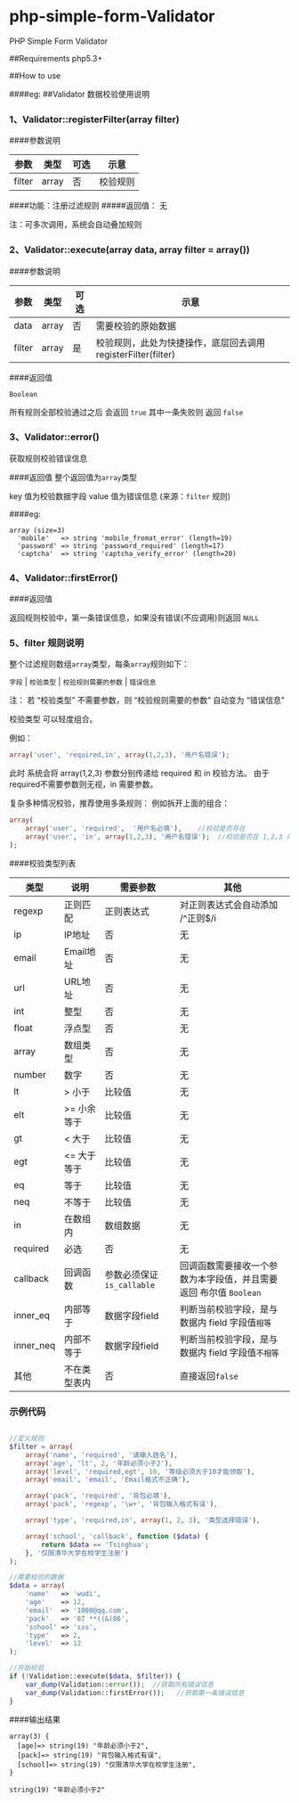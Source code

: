 php-simple-form-Validator
==========================

PHP Simple Form Validator

##Requirements
php5.3+

##How to use


####eg:
##Validator 数据校验使用说明

### 1、Validator::registerFilter(array filter)

####参数说明

参数 |类型|可选| 示意
------------ | ------------- | ------------ | -----------
filter|array | 否  | 校验规则


####功能：注册过滤规则
#####返回值：
无

注：可多次调用，系统会自动叠加规则

### 2、Validator::execute(array data, array filter = array())

####参数说明

参数 |类型|可选| 示意
------------ | ------------- | ------------ | -----------
data |array| 否  | 需要校验的原始数据
filter|array | 是  | 校验规则，此处为快捷操作，底层回去调用 registerFilter(filter)

####返回值

``Boolean``

所有规则全部校验通过之后 会返回 ``true`` 其中一条失败则 返回 ``false``


### 3、Validator::error()
获取规则校验错误信息

####返回值
整个返回值为``array``类型

key   值为校验数据字段
value 值为错误信息  (来源：``filter`` 规则)


####eg:

```
array (size=3)
  'mobile'   => string 'mobile_fromat_error' (length=19)
  'password' => string 'password_required' (length=17)
  'captcha'  => string 'captcha_verify_error' (length=20)
```

### 4、Validator::firstError()

####返回值

返回规则校验中，第一条错误信息，如果没有错误(不应调用)则返回 ``NULL``


### 5、filter 规则说明

整个过滤规则数组``array``类型，每条``array``规则如下：

``字段``  | ``校验类型`` | ``校验规则需要的参数`` |  ``错误信息``

注：
若 “校验类型” 不需要参数，则 “校验规则需要的参数” 自动变为 “错误信息”

校验类型 可以轻度组合。

例如：
```php
array('user', 'required,in', array(1,2,3), '用户名错误');
```

此时 系统会将 array(1,2,3) 参数分别传递给 required 和 in 校验方法。
由于required不需要参数则无视，in 需要参数。

复杂多种情况校验，推荐使用多条规则：
例如拆开上面的组合：

```php
array(
	array('user', 'required',  '用户名必填'),	//校验是否存在
    array('user', 'in', array(1,2,3), '用户名错误');  //校验是否在 1,2,3 内
);
```
 
####校验类型列表

类型 | 说明 | 需要参数|其他
------------ | ------------- | ------------ | -------------
regexp | 正则匹配| 正则表达式| 对正则表达式会自动添加 /^正则$/i
ip | IP地址  | 否|无
email | Email地址  | 否|无
url | URL地址  | 否|无
int | 整型 | 否|无
float | 浮点型  | 否|无
array | 数组类型  | 否|无
number | 数字  | 否|无
lt | > 小于  | 比较值|无
elt | >= 小余等于  | 比较值|无
gt | < 大于 | 比较值|无
egt | <= 大于等于  | 比较值|无
eq | 等于  | 比较值|无
neq | 不等于 | 比较值|无
in | 在数组内 | 数组数据|无
required | 必选  | 否|无
callback | 回调函数  | 参数必须保证``is_callable``|回调函数需要接收一个参数为本字段值，并且需要返回 布尔值 ``Boolean``
inner_eq | 内部等于  |数据字段field| 判断当前校验字段，是与数据内 field 字段值``相等``
inner_neq | 内部不等于  |数据字段field| 判断当前校验字段，是与数据内 field 字段值``不相等``
其他 | 不在类型表内  |否| 直接返回``false``


### 示例代码

```php

//定义规则
$filter = array(
    array('name', 'required', '请输入姓名'),
    array('age', 'lt', 2, '年龄必须小于2'),
    array('level', 'required,egt', 10, '等级必须大于10才能领取'),
    array('email', 'email', 'Email格式不正确'),

    array('pack', 'required', '背包必填'),
    array('pack', 'regexp', '\w+', '背包输入格式有误'),

    array('type', 'required,in', array(1, 2, 3), '类型选择错误'),

    array('school', 'callback', function ($data) {
        return $data == 'Tsinghua';
    }, '仅限清华大学在校学生注册')
);

//需要校验的数据
$data = array(
    'name'   => 'wudi',
    'age'    => 12,
    'email'  => '1000@qq.com',
    'pack'   => '87 **((&(86',
    'school' => 'sss',
    'type'   => 2,
    'level'  => 12
);

//开始校验
if (!Validation::execute($data, $filter)) {
    var_dump(Validation::error());  //获取所有错误信息
    var_dump(Validation::firstError());   //获取第一条错误信息
}

```

####输出结果

```
array(3) {
  [age]=> string(19) "年龄必须小于2",
  [pack]=> string(19) "背包输入格式有误",
  [school]=> string(19) "仅限清华大学在校学生注册",
}

string(19) "年龄必须小于2"
```
